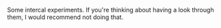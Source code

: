 Some intercal experiments. If you're thinking about having a look through them,
I would recommend not doing that.

